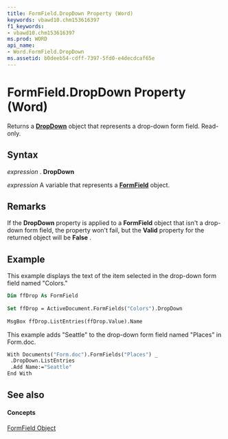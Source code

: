 ```yaml
---
title: FormField.DropDown Property (Word)
keywords: vbawd10.chm153616397
f1_keywords:
- vbawd10.chm153616397
ms.prod: WORD
api_name:
- Word.FormField.DropDown
ms.assetid: b0deeb54-cdff-7397-5fd0-e4decdcaf65e
---
```



# FormField.DropDown Property (Word)

Returns a  **[DropDown](dropdown-object-word.md)** object that represents a drop-down form field. Read-only.


## Syntax

 _expression_ . **DropDown**

 _expression_ A variable that represents a **[FormField](formfield-object-word.md)** object.


## Remarks

If the  **DropDown** property is applied to a **FormField** object that isn't a drop-down form field, the property won't fail, but the **Valid** property for the returned object will be **False** .


## Example

This example displays the text of the item selected in the drop-down form field named "Colors."


```vb
Dim ffDrop As FormField 
 
Set ffDrop = ActiveDocument.FormFields("Colors").DropDown 
 
MsgBox ffDrop.ListEntries(ffDrop.Value).Name
```

This example adds "Seattle" to the drop-down form field named "Places" in Form.doc.




```vb
With Documents("Form.doc").FormFields("Places") _ 
 .DropDown.ListEntries 
 .Add Name:="Seattle" 
End With
```


## See also


#### Concepts


[FormField Object](formfield-object-word.md)

